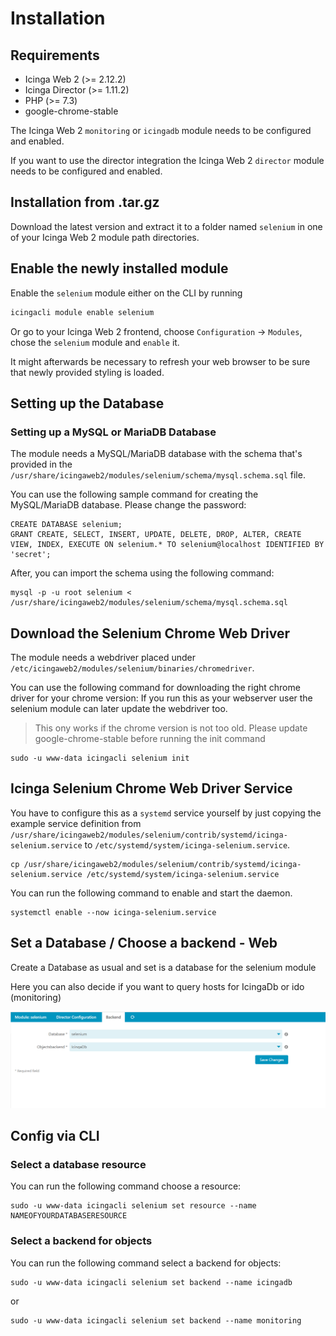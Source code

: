# Installation <a id="module-selenium-installation"></a>

## Requirements <a id="module-selenium-installation-requirements"></a>

* Icinga Web 2 (&gt;= 2.12.2)
* Icinga Director (&gt;= 1.11.2)
* PHP (&gt;= 7.3)
* google-chrome-stable

The Icinga Web 2 `monitoring` or `icingadb` module needs to be configured and enabled.


If you want to use the director integration the Icinga Web 2 `director` module needs to be configured and enabled.

## Installation from .tar.gz <a id="module-selenium-installation-manual"></a>

Download the latest version and extract it to a folder named `selenium`
in one of your Icinga Web 2 module path directories.

## Enable the newly installed module <a id="module-selenium-installation-enable"></a>

Enable the `selenium` module either on the CLI by running

```sh
icingacli module enable selenium
```

Or go to your Icinga Web 2 frontend, choose `Configuration` -&gt; `Modules`, chose the `selenium` module and `enable` it.

It might afterwards be necessary to refresh your web browser to be sure that
newly provided styling is loaded.

## Setting up the Database

### Setting up a MySQL or MariaDB Database

The module needs a MySQL/MariaDB database with the schema that's provided in the `/usr/share/icingaweb2/modules/selenium/schema/mysql.schema.sql` file.

You can use the following sample command for creating the MySQL/MariaDB database. Please change the password:

```
CREATE DATABASE selenium;
GRANT CREATE, SELECT, INSERT, UPDATE, DELETE, DROP, ALTER, CREATE VIEW, INDEX, EXECUTE ON selenium.* TO selenium@localhost IDENTIFIED BY 'secret';
```

After, you can import the schema using the following command:

```
mysql -p -u root selenium < /usr/share/icingaweb2/modules/selenium/schema/mysql.schema.sql
```

## Download the Selenium Chrome Web Driver

The module needs a webdriver placed under `/etc/icingaweb2/modules/selenium/binaries/chromedriver`.

You can use the following command for downloading the right chrome driver for your chrome version:
If you run this as your webserver user the selenium module can later update the webdriver too.
> This ony works if the chrome version is not too old. Please update google-chrome-stable before running the init command


```
sudo -u www-data icingacli selenium init
```

## Icinga Selenium Chrome Web Driver Service 

You have to configure this as a `systemd` service yourself by just copying the example service definition from `/usr/share/icingaweb2/modules/selenium/contrib/systemd/icinga-selenium.service`
to `/etc/systemd/system/icinga-selenium.service`.

```
cp /usr/share/icingaweb2/modules/selenium/contrib/systemd/icinga-selenium.service /etc/systemd/system/icinga-selenium.service
```


You can run the following command to enable and start the daemon.
```
systemctl enable --now icinga-selenium.service
```


## Set a Database / Choose a backend - Web

Create a Database as usual and set is a database for the selenium module

Here you can also decide if you want to query hosts for IcingaDb or ido (monitoring)

![module_backend](img/module_backend.png)

## Config via CLI

### Select a database resource

You can run the following command choose a resource:

```
sudo -u www-data icingacli selenium set resource --name NAMEOFYOURDATABASERESOURCE
```

### Select a backend for objects

You can run the following command select a backend for objects:

```
sudo -u www-data icingacli selenium set backend --name icingadb
```

or

```
sudo -u www-data icingacli selenium set backend --name monitoring
```
